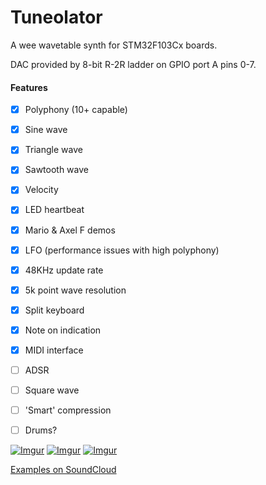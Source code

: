 # Tuneolator

A wee wavetable synth for STM32F103Cx boards.

DAC provided by 8-bit R-2R ladder on GPIO port A pins 0-7.

#### Features
- [x] Polyphony (10+ capable)
- [x] Sine wave
- [x] Triangle wave
- [x] Sawtooth wave
- [x] Velocity
- [x] LED heartbeat
- [x] Mario & Axel F demos
- [x] LFO (performance issues with high polyphony)
- [x] 48KHz update rate
- [x] 5k point wave resolution
- [x] Split keyboard
- [x] Note on indication
- [x] MIDI interface

- [ ] ADSR
- [ ] Square wave
- [ ] 'Smart' compression
- [ ] Drums?

[![Imgur](https://i.imgur.com/Zxr6q0it.png)](https://i.imgur.com/Zxr6q0i.png)
[![Imgur](https://i.imgur.com/RtHABrtt.png)](https://i.imgur.com/RtHABrt.png)
[![Imgur](https://i.imgur.com/frAB9UYm.jpg)](https://i.imgur.com/frAB9UY.jpg)

[Examples on SoundCloud](https://soundcloud.com/user-386388169-92353866/sets/tuneolator-examples)
